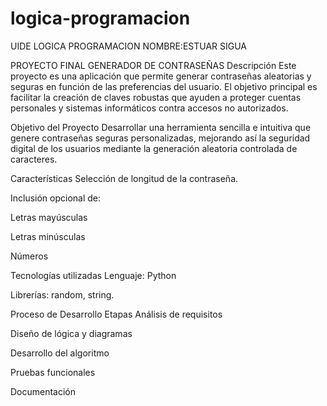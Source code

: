 # logica-programacion
UIDE LOGICA PROGRAMACION
NOMBRE:ESTUAR SIGUA 


PROYECTO FINAL GENERADOR DE CONTRASEÑAS 
Descripción
Este proyecto es una aplicación que permite generar contraseñas aleatorias y seguras en función de las preferencias del usuario. El objetivo principal es facilitar la creación de claves robustas que ayuden a proteger cuentas personales y sistemas informáticos contra accesos no autorizados.

 Objetivo del Proyecto
Desarrollar una herramienta sencilla e intuitiva que genere contraseñas seguras personalizadas, mejorando así la seguridad digital de los usuarios mediante la generación aleatoria controlada de caracteres.

Características
Selección de longitud de la contraseña.

Inclusión opcional de:

Letras mayúsculas

Letras minúsculas

Números

 Tecnologías utilizadas
Lenguaje: Python

Librerías: random, string.

Proceso de Desarrollo
 Etapas
Análisis de requisitos

Diseño de lógica y diagramas

Desarrollo del algoritmo

Pruebas funcionales

Documentación

